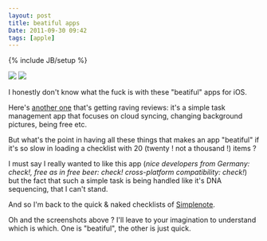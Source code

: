 ```yaml
---
layout: post
title: beatiful apps
Date: 2011-09-30 09:42
tags: [apple]
---
```

{% include JB/setup %} 


![](http://dl.dropbox.com/u/179731/tumblr_lsbs30wlsP1qb0fqco1_400.png)
![](http://dl.dropbox.com/u/179731/tumblr_lsbs30wlsP1qb0fqco2_400.png)

I honestly don't know what the fuck is with these "beatiful" apps for iOS.

Here's [another one](http://www.6wunderkinder.com/wunderlist/) that's getting
raving reviews: it's a simple task management app that focuses on cloud
syncing, changing background pictures, being free etc.

But what's the point in having all these things that makes an app "beatiful"
if it's so slow in loading a checklist with 20 (twenty ! not a thousand !)
items ?

I must say I really wanted to like this app (_nice developers from Germany:
check!, free as in free beer: check! cross-platform compatibility: check!_)
but the fact that such a simple task is being handled like it's DNA
sequencing, that I can't stand.

And so I'm back to the quick & naked checklists of
[Simplenote](http://simplenoteapp.com/).

Oh and the screenshots above ? I'll leave to your imagination to understand
which is which. One is "beatiful", the other is just quick.
